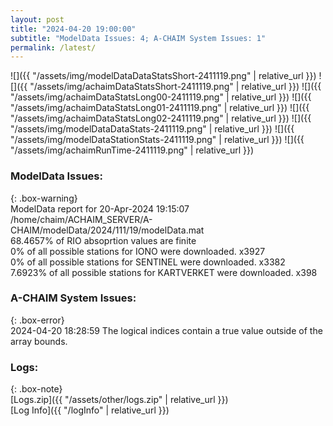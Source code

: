 ```yaml
---
layout: post
title: "2024-04-20 19:00:00"
subtitle: "ModelData Issues: 4; A-CHAIM System Issues: 1"
permalink: /latest/
---
```


![]({{ "/assets/img/modelDataDataStatsShort-2411119.png" | relative_url }})
![]({{ "/assets/img/achaimDataStatsShort-2411119.png" | relative_url }})
![]({{ "/assets/img/achaimDataStatsLong00-2411119.png" | relative_url }})
![]({{ "/assets/img/achaimDataStatsLong01-2411119.png" | relative_url }})
![]({{ "/assets/img/achaimDataStatsLong02-2411119.png" | relative_url }})
![]({{ "/assets/img/modelDataDataStats-2411119.png" | relative_url }})
![]({{ "/assets/img/modelDataStationStats-2411119.png" | relative_url }})
![]({{ "/assets/img/achaimRunTime-2411119.png" | relative_url }})


### ModelData Issues:  
  
{: .box-warning}  
 ModelData report for 20-Apr-2024 19:15:07   
 /home/chaim/ACHAIM_SERVER/A-CHAIM/modelData/2024/111/19/modelData.mat   
 68.4657% of RIO absoprtion values are finite   
 0% of all possible stations for IONO were downloaded. x3927   
 0% of all possible stations for SENTINEL were downloaded. x3382   
 7.6923% of all possible stations for KARTVERKET were downloaded. x398   
  
### A-CHAIM System Issues:  
  
{: .box-error}  
2024-04-20 18:28:59 The logical indices contain a true value outside of the array bounds.  

### Logs:  
  
{: .box-note}  
[Logs.zip]({{ "/assets/other/logs.zip" | relative_url }})  
[Log Info]({{ "/logInfo" | relative_url }})  
